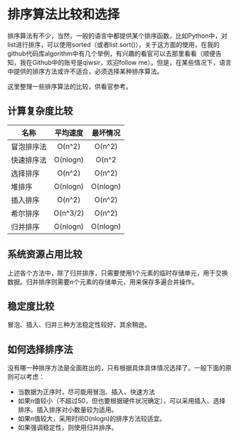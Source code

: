 # 排序算法比较和选择

排序算法有不少，当然，一般的语言中都提供某个排序函数，比如Python中，对list进行排序，可以使用sorted（或者list.sort()），关于这方面的使用，在我的github代码库algorithm中有几个举例，有兴趣的看官可以去那里看看（顺便告知，我在Github中的账号是qiwsir，欢迎follow me）。但是，在某些情况下，语言中提供的排序方法或许不适合，必须选择某种排序算法。

这里整理一些排序算法的比较，供看官参考。

## 计算复杂度比较

|名称    |平均速度|最坏情况|
|--------|:-----:|:------:|
|冒泡排序法|O(n^2)|O(n^2)|
|快速排序法|O(nlogn)|O(n^2|
|选择排序|O(n^2)|O(n^2)|
|堆排序|O(nlogn)|O(nlogn)|
|插入排序|O(n^2)|O(n^2)|
|希尔排序|O(n^3/2)|O(n^2)|
|归并排序|O(nlogn)|O(nlogn)|

## 系统资源占用比较

上述各个方法中，除了归并排序，只需要使用1个元素的临时存储单元，用于交换数据。归并排序则需要n个元素的存储单元，用来保存多遍合并操作。

## 稳定度比较

冒泡、插入、归并三种方法稳定性较好，其余稍逊。

## 如何选择排序法

没有哪一种排序方法是全面胜出的，只有根据具体具体情况选择了。一般下面的原则可以考虑：

- 当数据为正序时，尽可能用冒泡、插入、快速方法
- 如果n值较小（不超过50，但也要根据硬件状况确定），可以采用插入、选择排序。插入排序对小数量较为适用。
- 如果n值较大，采用时间O(nlogn)的排序方法较适宜。
- 如果强调稳定性，则使用归并排序。
